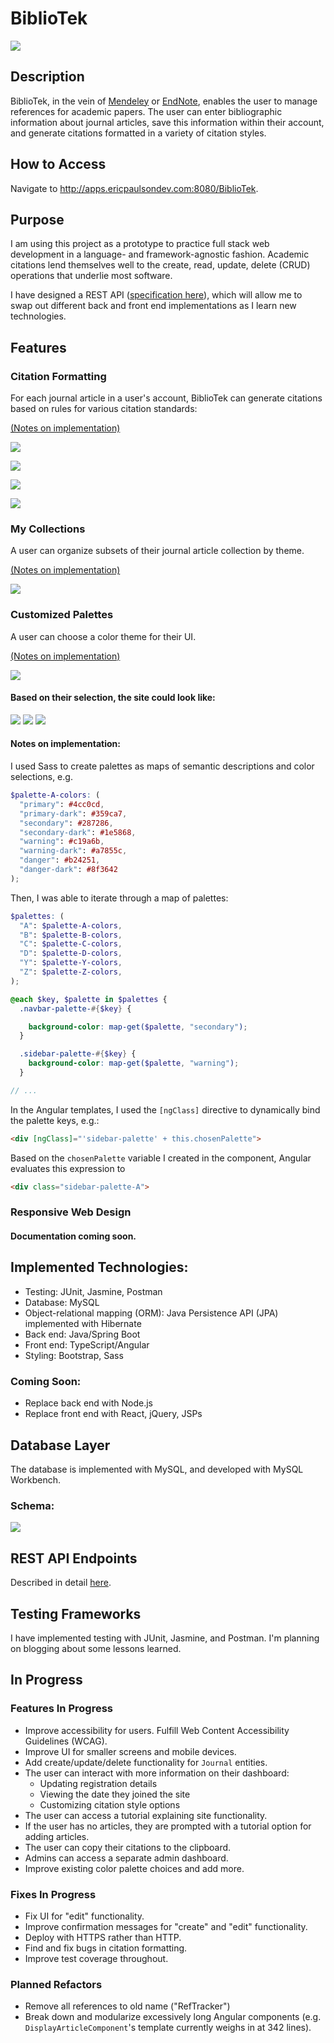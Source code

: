 # BiblioTek

![](./docs/images/demo-landing-page.png)

## Description
BiblioTek, in the vein of [Mendeley](https://www.mendeley.com/guides/desktop) or [EndNote](https://endnote.com/),
enables the user to manage references for academic papers. The user can enter bibliographic information about journal articles, save this information within their account, and generate citations formatted in a variety of citation styles.

## How to Access
Navigate to http://apps.ericpaulsondev.com:8080/BiblioTek.

## Purpose
I am using this project as a prototype to practice full stack web development in a language- and framework-agnostic fashion. Academic citations lend themselves well to the create, read, update, delete (CRUD) operations that underlie most software. 

I have designed a REST API ([specification here](REST-API/REST-endpoints.md)), which will allow me to swap out different back and front end implementations as I learn new technologies.

## Features 

### Citation Formatting
For each journal article in a user's account, BiblioTek can generate citations based on rules for various citation standards:

[(Notes on implementation)](./docs/coming-soon.md)

![](./docs/images/demo-citation.png)

![](./docs/images/demo-citation-apa.png)

![](./docs/images/demo-citation-ieee.png)

![](./docs/images/demo-citation-nlm.png)


### My Collections
A user can organize subsets of their journal article collection by theme.

[(Notes on implementation)](./docs/coming-soon.md)

![](docs/images/demo-my-collections.png)

### Customized Palettes
A user can choose a color theme for their UI.

[(Notes on implementation)](./docs/impl-notes/color-palettes.md)

![](./docs/images/demo-palette-settings.png)

#### Based on their selection, the site could look like:
![](./docs/images/demo-palette-A.png)
![](./docs/images/demo-palette-C.png)
![](./docs/images/demo-palette-Y.png)

#### Notes on implementation:
I used Sass to create palettes as maps of semantic descriptions and color selections, e.g. 

```scss
$palette-A-colors: (
  "primary": #4cc0cd,
  "primary-dark": #359ca7,
  "secondary": #287286,
  "secondary-dark": #1e5868,
  "warning": #c19a6b,
  "warning-dark": #a7855c,
  "danger": #b24251,
  "danger-dark": #8f3642
);
```
Then, I was able to iterate through a map of palettes:

```scss
$palettes: (
  "A": $palette-A-colors,
  "B": $palette-B-colors,
  "C": $palette-C-colors,
  "D": $palette-D-colors,
  "Y": $palette-Y-colors,
  "Z": $palette-Z-colors,
);
```

```scss
@each $key, $palette in $palettes {
  .navbar-palette-#{$key} {

    background-color: map-get($palette, "secondary");
  }

  .sidebar-palette-#{$key} {
    background-color: map-get($palette, "warning");
  }

// ...
```

In the Angular templates, I used the `[ngClass]` directive to dynamically bind the palette keys, e.g.:
```html
<div [ngClass]="'sidebar-palette' + this.chosenPalette">
```

Based on the `chosenPalette` variable I created in the component, Angular evaluates this expression to 
```html
<div class="sidebar-palette-A">
```

### Responsive Web Design

#### Documentation coming soon.

## Implemented Technologies:
* Testing: JUnit, Jasmine, Postman
* Database: MySQL
* Object-relational mapping (ORM): Java Persistence API (JPA) implemented with Hibernate
* Back end: Java/Spring Boot
* Front end: TypeScript/Angular
* Styling: Bootstrap, Sass

### Coming Soon:
* Replace back end with Node.js
* Replace front end with React, jQuery, JSPs

## Database Layer
The database is implemented with MySQL, and developed with MySQL Workbench.

### Schema:
![](./docs/images/db-schema.png)

## REST API Endpoints
Described in detail [here](REST-API/REST-endpoints.md).

## Testing Frameworks
I have implemented testing with JUnit, Jasmine, and Postman. I'm planning on blogging about some lessons learned.

## In Progress
### Features In Progress
* Improve accessibility for users. Fulfill Web Content Accessibility Guidelines (WCAG).
* Improve UI for smaller screens and mobile devices.
* Add create/update/delete functionality for `Journal` entities.
* The user can interact with more information on their dashboard:
    * Updating registration details
    * Viewing the date they joined the site
    * Customizing citation style options
* The user can access a tutorial explaining site functionality.
* If the user has no articles, they are prompted with a tutorial option for adding articles.
* The user can copy their citations to the clipboard.
* Admins can access a separate admin dashboard.
* Improve existing color palette choices and add more.

### Fixes In Progress
* Fix UI for "edit" functionality.
* Improve confirmation messages for "create" and "edit" functionality.
* Deploy with HTTPS rather than HTTP.
* Find and fix bugs in citation formatting.
* Improve test coverage throughout.

### Planned Refactors
* Remove all references to old name ("RefTracker")
* Break down and modularize excessively long Angular components (e.g. `DisplayArticleComponent`'s template currently weighs in at 342 lines).